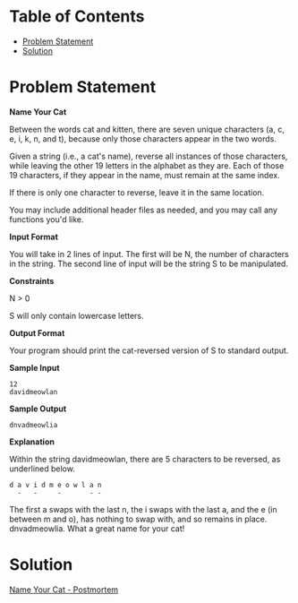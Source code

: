# Table of Contents
+ [Problem Statement](#problem-statement)
+ [Solution](#solution)

# Problem Statement

**Name Your Cat**

Between the words cat and kitten, there are seven unique characters
(a, c, e, i, k, n, and t), because only those characters appear in the two
words.

Given a string (i.e., a cat's name), reverse all instances of those characters,
while leaving the other 19 letters in the alphabet as they are. Each of those 19
characters, if they appear in the name, must remain at the same index.

If there is only one character to reverse, leave it in the same location.

You may include additional header files as needed, and you may call any
functions you'd like.

**Input Format**

You will take in 2 lines of input. The first will be N, the number of characters
in the string. The second line of input will be the string S to be manipulated.

**Constraints**

N > 0

S will only contain lowercase letters.

**Output Format**

Your program should print the cat-reversed version of S to standard output.

**Sample Input**
```
12
davidmeowlan
```
**Sample Output**
```
dnvadmeowlia
```
**Explanation**

Within the string davidmeowlan, there are 5 characters to be reversed, as
underlined below.
```
d a v i d m e o w l a n
  -   -     -       - -  
```
The first a swaps with the last n, the i swaps with the last a, and the e
(in between m and o), has nothing to swap with, and so remains in place.
dnvadmeowlia. What a great name for your cat!

# Solution
[Name Your Cat - Postmortem](https://youtu.be/WenJ4LD5Rt4)
